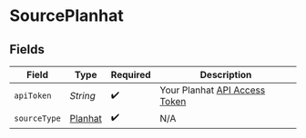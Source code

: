 # SourcePlanhat


## Fields

| Field                                                                                | Type                                                                                 | Required                                                                             | Description                                                                          |
| ------------------------------------------------------------------------------------ | ------------------------------------------------------------------------------------ | ------------------------------------------------------------------------------------ | ------------------------------------------------------------------------------------ |
| `apiToken`                                                                           | *String*                                                                             | :heavy_check_mark:                                                                   | Your Planhat <a href="https://docs.planhat.com/#authentication">API Access Token</a> |
| `sourceType`                                                                         | [Planhat](../../models/shared/Planhat.md)                                            | :heavy_check_mark:                                                                   | N/A                                                                                  |